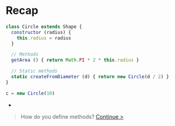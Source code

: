 # Recap

```js
class Circle extends Shape {
  constructor (radius) {
    this.radius = radius
  }

  // Methods
  getArea () { return Math.PI * 2 * this.radius }

  // Static methods
  static createFromDiameter (d) { return new Circle(d / 2) }
}

c = new Circle(10)
```

-

> How do you define methods? [Continue >](methods.md)
